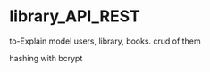 # library_API_REST

to-Explain
model users, library, books.
crud of them

hashing with bcrypt

<!-- {
    "name": "aaaaa",
    "location": "asgsdgs",
    "landline": "13124142"
}

{
    "isbn": 124124124,
    "title": "141fdszsd",
    "author": "asfsfsdfaas",
    "year": 2006,
    "LibraryId": 1
} -->
